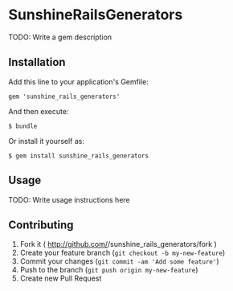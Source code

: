 # SunshineRailsGenerators

TODO: Write a gem description

## Installation

Add this line to your application's Gemfile:

    gem 'sunshine_rails_generators'

And then execute:

    $ bundle

Or install it yourself as:

    $ gem install sunshine_rails_generators

## Usage

TODO: Write usage instructions here

## Contributing

1. Fork it ( http://github.com/<my-github-username>/sunshine_rails_generators/fork )
2. Create your feature branch (`git checkout -b my-new-feature`)
3. Commit your changes (`git commit -am 'Add some feature'`)
4. Push to the branch (`git push origin my-new-feature`)
5. Create new Pull Request
